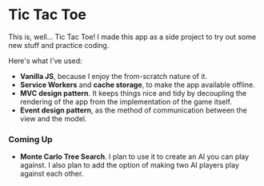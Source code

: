 # Tic Tac Toe

This is, well... Tic Tac Toe! I made this app as a side project to try out some new stuff and practice coding.

Here's what I've used:
- **Vanilla JS**, because I enjoy the from-scratch nature of it.
- **Service Workers** and **cache storage**, to make the app available offline.
- **MVC design pattern**. It keeps things nice and tidy by decoupling the rendering of the app from the implementation of the game itself.
- **Event design pattern**, as the method of communication between the view and the model.

### Coming Up
- **Monte Carlo Tree Search**. I plan to use it to create an AI you can play against. I also plan to add the option of making two AI players play against each other.
